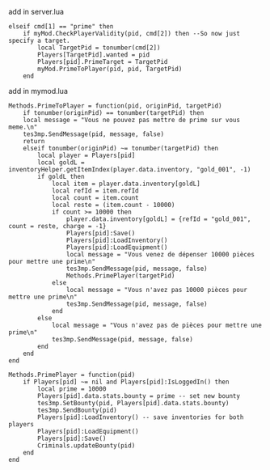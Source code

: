 add in server.lua		

	elseif cmd[1] == "prime" then
		if myMod.CheckPlayerValidity(pid, cmd[2]) then --So now just specify a target.
			local TargetPid = tonumber(cmd[2])
			Players[TargetPid].wanted = pid
			Players[pid].PrimeTarget = TargetPid
			myMod.PrimeToPlayer(pid, pid, TargetPid)
		end 
            
            
add in mymod.lua

	Methods.PrimeToPlayer = function(pid, originPid, targetPid)
	    if tonumber(originPid) == tonumber(targetPid) then
		local message = "Vous ne pouvez pas mettre de prime sur vous meme.\n"
		tes3mp.SendMessage(pid, message, false)
		return
	    elseif tonumber(originPid) ~= tonumber(targetPid) then
			local player = Players[pid]
			local goldL = inventoryHelper.getItemIndex(player.data.inventory, "gold_001", -1)
			if goldL then
				local item = player.data.inventory[goldL]
				local refId = item.refId
				local count = item.count
				local reste = (item.count - 10000)
				if count >= 10000 then
					player.data.inventory[goldL] = {refId = "gold_001", count = reste, charge = -1}	
					Players[pid]:Save()
					Players[pid]:LoadInventory()
					Players[pid]:LoadEquipment()
					local message = "Vous venez de dépenser 10000 pièces pour mettre une prime\n"
					tes3mp.SendMessage(pid, message, false)				
					Methods.PrimePlayer(targetPid)
				else
					local message = "Vous n'avez pas 10000 pièces pour mettre une prime\n"
					tes3mp.SendMessage(pid, message, false)	
				end
			else
				local message = "Vous n'avez pas de pièces pour mettre une prime\n"
				tes3mp.SendMessage(pid, message, false)			
			end
	    end
	end 

	Methods.PrimePlayer = function(pid)
		if Players[pid] ~= nil and Players[pid]:IsLoggedIn() then
			local prime = 10000
			Players[pid].data.stats.bounty = prime -- set new bounty
			tes3mp.SetBounty(pid, Players[pid].data.stats.bounty)
			tes3mp.SendBounty(pid)
			Players[pid]:LoadInventory() -- save inventories for both players
			Players[pid]:LoadEquipment()
			Players[pid]:Save()
			Criminals.updateBounty(pid)
		end
	end   
        
